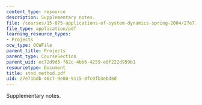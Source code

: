 ```yaml
---
content_type: resource
description: Supplementary notes.
file: /courses/15-875-applications-of-system-dynamics-spring-2004/27e71bdb46c79e8091158fc0fb3ebd8d_stnd_method.pdf
file_type: application/pdf
learning_resource_types:
- Projects
ocw_type: OCWFile
parent_title: Projects
parent_type: CourseSection
parent_uid: ec72d9d5-f62c-4bb6-4259-e0f222d959b1
resourcetype: Document
title: stnd_method.pdf
uid: 27e71bdb-46c7-9e80-9115-8fc0fb3ebd8d
---
```

Supplementary notes.

